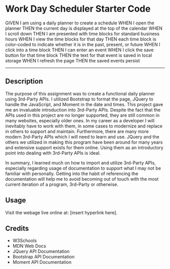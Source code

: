# Work Day Scheduler Starter Code
GIVEN I am using a daily planner to create a schedule
WHEN I open the planner
THEN the current day is displayed at the top of the calendar
WHEN I scroll down
THEN I am presented with time blocks for standard business hours
WHEN I view the time blocks for that day
THEN each time block is color-coded to indicate whether it is in the past, present, or future
WHEN I click into a time block
THEN I can enter an event
WHEN I click the save button for that time block
THEN the text for that event is saved in local storage
WHEN I refresh the page
THEN the saved events persist

----------------------------------------------------------------------------------------------

## Description

The purpose of this assignment was to create a functional daily planner using 3rd-Party APIs.
I utilized Bootstrap to format the page, JQuery to handle the JavaScript, and Moment in the
date and times.  This project gave me an invaluable introduction into 3rd-Party APIs.  Despite
the fact that the APIs used in this project are no longer supported, they are still common in
many websites, especially older ones.  In my career as a developer I will inevitably have to work
with them, in some cases to modernize and replace in others to support and maintain.  Furthermore,
there are many more modern 3rd-Party APIs which I will need to learn and use.  JQuery and the others we utilized in making this program have been around for many years and extensive support exists for them online.  Using them as an introductory point into dealing with 3rd-Party APIs is ideal.

In summary, I learned much on how to import and utilize 3rd-Party APIs, especially regarding usage of documentation to support what I may not be familiar with personally.  Getting into the habit of
referencing the documentation will help me to avoid becoming out of touch with the most current iteration of a program, 3rd-Party or otherwise.

## Usage

Visit the webage live online at: [insert hyperlink here].

## Credits

- W3Schools
- MDN Web Docs
- JQuery API Documentation
- Bootstrap API Documentation
- Moment API Documentation